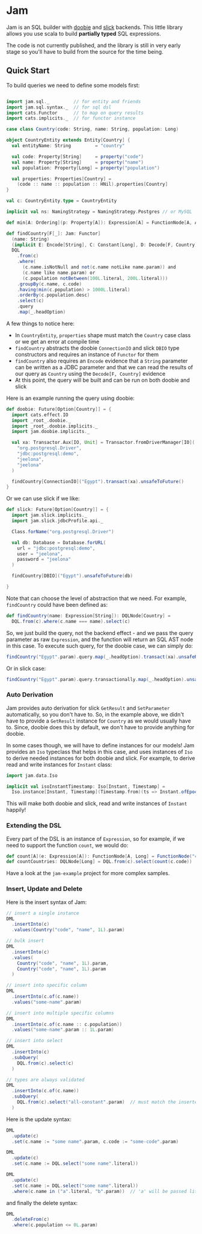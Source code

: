 # Jam

Jam is an SQL builder with [doobie](https://github.com/tpolecat/doobie) and [slick](https://github.com/slick/slick) backends.
This little library allows you use scala to build **partially typed** SQL expressions.

The code is not currently published, and the library is still in very early stage so you'll have to build from the source for the time being.

## Quick Start

To build queries we need to define some models first:

```scala

import jam.sql._         // for entity and friends
import jam.sql.syntax._  // for sql dsl
import cats.Functor      // to map on query results
import cats.implicits._  // for functor instance

case class Country(code: String, name: String, population: Long)

object CountryEntity extends Entity[Country] {
  val entityName: String         = "country"

  val code: Property[String]     = property("code")
  val name: Property[String]     = property("name")
  val population: Property[Long] = property("population")

  val properties: Properties[Country] =
    (code :: name :: population :: HNil).properties[Country]
}

val c: CountryEntity.type = CountryEntity

implicit val ns: NamingStrategy = NamingStrategy.Postgres // or MySQL

def min[A: Ordering](p: Property[A]): Expression[A] = FunctionNode[A, A]("min", p)

def findCountry[F[_]: Jam: Functor]
  (name: String)
  (implicit E: Encode[String], C: Constant[Long], D: Decode[F, Country]): F[Option[Country]] =
  DQL
    .from(c)
    .where(
      (c.name.isNotNull and not(c.name notLike name.param)) and
      (c.name like name.param) or
      (c.population notBetween(100L.literal, 200L.literal)))
    .groupBy(c.name, c.code)
    .having(min(c.population) > 1000L.literal)
    .orderBy(c.population.desc)
    .select(c)
    .query
    .map(_.headOption)
```

A few things to notice here:
- In `CountryEntity`, `properties` shape must match the `Country` case class or we get an error at compile time
- `findCountry` abstracts the doobie `ConnectionIO` and slick `DBIO` type constructors and requires an instance of `Functor` for them
- `findCountry` also requires an `Encode` evidence that a `String` parameter can be written as a JDBC parameter and that we can read the results of our query as `Country` using the `Decode[F, Country]` evidence
- At this point, the query will be built and can be run on both doobie and slick

Here is an example running the query using doobie:

```scala
def doobie: Future[Option[Country]] = {
  import cats.effect.IO
  import _root_.doobie._
  import _root_.doobie.implicits._
  import jam.doobie.implicits._

  val xa: Transactor.Aux[IO, Unit] = Transactor.fromDriverManager[IO](
    "org.postgresql.Driver",
    "jdbc:postgresql:demo",
    "jeelona",
    "jeelona"
  )

  findCountry[ConnectionIO]("Egypt").transact(xa).unsafeToFuture()
}
```

Or we can use slick if we like:

```scala
def slick: Future[Option[Country]] = {
  import jam.slick.implicits._
  import jam.slick.jdbcProfile.api._

  Class.forName("org.postgresql.Driver")

  val db: Database = Database.forURL(
    url = "jdbc:postgresql:demo",
    user = "jeelona",
    password = "jeelona"
  )

  findCountry[DBIO]("Egypt").unsafeToFuture(db)

}
```

Note that can choose the level of abstraction that we need. For example, `findCountry` could have been defined as:

```scala
def findCountry(name: Expression[String]): DQLNode[Country] =
  DQL.from(c).where(c.name === name).select(c)
```
So, we just build the query, not the backend effect - and we pass the query parameter as raw `Expression`, and the function will return an SQL AST node in this case.
To execute such query, for the doobie case, we can simply do:

```scala
findCountry("Egypt".param).query.map(_.headOption).transact(xa).unsafeRunSync()
```

Or in slick case:

```scala
findCountry("Egypt".param).query.transactionally.map(_.headOption).unsafeToFuture(db)
```

### Auto Derivation

Jam provides auto derivation for slick `GetResult` and `SetParameter` automatically, so you don't have to. So, in the example above, we didn't have to provide a `GetResult` instance for `Country` as we would usually have to. Since, doobie does this by default, we don't have to provide anything for doobie.

In some cases though, we will have to define instances for our models! Jam provides an `Iso` typeclass that helps in this case, and uses instances of `Iso` to derive needed instances for both doobie and slick. For example, to derive read and write instances for `Instant` class:

```scala
import jam.data.Iso

implicit val isoInstantTimestamp: Iso[Instant, Timestamp] =
  Iso.instance[Instant, Timestamp](Timestamp.from)(ts => Instant.ofEpochMilli(ts.getTime))
```

This will make both doobie and slick, read and write instances of `Instant` happily!

### Extending the DSL

Every part of the DSL is an instance of `Expression`, so for example, if we need to support the function `count`, we would do:

```scala
def count[A](e: Expression[A]): FunctionNode[A, Long] = FunctionNode("count", e)
def countCountries: DQLNode[Long] = DQL.from(c).select(count(c.code))
```

Have a look at the `jam-example` project for more complex samples.


### Insert, Update and Delete

Here is the insert syntax of Jam:

```scala
// insert a single instance
DML
  .insertInto(c)
  .values(Country("code", "name", 1L).param)

// bulk insert
DML
  .insertInto(c)
  .values(
    Country("code", "name", 1L).param,
    Country("code", "name", 1L).param
  )

// insert into specific column
DML
  .insertInto(c.of(c.name))
  .values("some-name".param)

// insert into multiple specific columns
DML
  .insertInto(c.of(c.name :: c.population))
  .values("some-name".param :: 1L.param)

// insert into select
DML
  .insertInto(c)
  .subQuery(
    DQL.from(c).select(c)
  )

// types are always validated
DML
  .insertInto(c.of(c.name))
  .subQuery(
    DQL.from(c).select("all-constant".param)  // must match the inserted type
  )
```

Here is the update syntax:

```scala
DML
  .update(c)
  .set(c.name := "some name".param, c.code := "some-code".param)

DML
  .update(c)
  .set(c.name := DQL.select("some name".literal))

DML
  .update(c)
  .set(c.name := DQL.select("some name".literal))
  .where(c.name in ("a".literal, "b".param))  // 'a' will be passed literally, while 'b' will be passed as a parameter
```

and finally the delete syntax:

```scala
DML
  .deleteFrom(c)
  .where(c.population <= 0L.param)
```